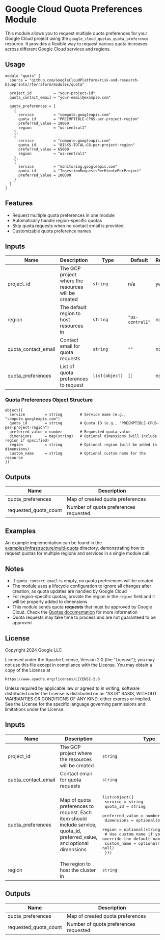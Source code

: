# Google Cloud Quota Preferences Module

This module allows you to request multiple quota preferences for your Google Cloud project using the `google_cloud_quotas_quota_preference` resource. It provides a flexible way to request various quota increases across different Google Cloud services and regions.

## Usage

```hcl
module "quota" {
  source = "github.com/GoogleCloudPlatform/risk-and-research-blueprints//terraform/modules/quota"

  project_id          = "your-project-id"
  quota_contact_email = "your-email@example.com"

  quota_preferences = [
    {
      service         = "compute.googleapis.com"
      quota_id        = "PREEMPTIBLE-CPUS-per-project-region"
      preferred_value = 10000
      region          = "us-central1"
    },
    {
      service         = "compute.googleapis.com"
      quota_id        = "DISKS-TOTAL-GB-per-project-region"
      preferred_value = 65000
      region          = "us-central1"
    },
    {
      service         = "monitoring.googleapis.com"
      quota_id        = "IngestionRequestsPerMinutePerProject"
      preferred_value = 100000
    }
  ]
}
```

## Features

- Request multiple quota preferences in one module
- Automatically handle region-specific quotas
- Skip quota requests when no contact email is provided
- Customizable quota preference names

## Inputs

| Name | Description | Type | Default | Required |
|------|-------------|------|---------|----------|
| project_id | The GCP project where the resources will be created | `string` | n/a | yes |
| region | The default region to host resources in | `string` | `"us-central1"` | no |
| quota_contact_email | Contact email for quota requests | `string` | `""` | no |
| quota_preferences | List of quota preferences to request | `list(object)` | `[]` | no |

### Quota Preferences Object Structure

```hcl
object({
  service         = string        # Service name (e.g., "compute.googleapis.com")
  quota_id        = string        # Quota ID (e.g., "PREEMPTIBLE-CPUS-per-project-region")
  preferred_value = number        # Requested quota value
  dimensions      = map(string)   # Optional dimensions (will include region if specified)
  region          = string        # Optional region (will be added to dimensions)
  custom_name     = string        # Optional custom name for the resource
})
```

## Outputs

| Name | Description |
|------|-------------|
| quota_preferences | Map of created quota preferences |
| requested_quota_count | Number of quota preferences requested |

## Examples

An example implementation can be found in the [examples/infrastructure/multi-quota](../../examples/infrastructure/multi-quota) directory, demonstrating how to request quotas for multiple regions and services in a single module call.

## Notes

- If `quota_contact_email` is empty, no quota preferences will be created
- The module uses a lifecycle configuration to ignore all changes after creation, as quota updates are handled by Google Cloud
- For region-specific quotas, provide the region in the `region` field and it will be properly added to dimensions
- This module sends quota **requests** that must be approved by Google Cloud. Check the [Quotas documentation](https://cloud.google.com/docs/quotas) for more information
- Quota requests may take time to process and are not guaranteed to be approved

## License

Copyright 2024 Google LLC

Licensed under the Apache License, Version 2.0 (the "License");
you may not use this file except in compliance with the License.
You may obtain a copy of the License at

    https://www.apache.org/licenses/LICENSE-2.0

Unless required by applicable law or agreed to in writing, software
distributed under the License is distributed on an "AS IS" BASIS,
WITHOUT WARRANTIES OR CONDITIONS OF ANY KIND, either express or implied.
See the License for the specific language governing permissions and
limitations under the License.

<!-- BEGINNING OF PRE-COMMIT-TERRAFORM DOCS HOOK -->
## Inputs

| Name | Description | Type | Default | Required |
|------|-------------|------|---------|:--------:|
| project\_id | The GCP project where the resources will be created | `string` | n/a | yes |
| quota\_contact\_email | Contact email for quota requests | `string` | `""` | no |
| quota\_preferences | Map of quota preferences to request. Each item should include service, quota\_id, preferred\_value, and optional dimensions | <pre>list(object({<br>    service         = string<br>    quota_id        = string<br>    preferred_value = number<br>    dimensions      = optional(map(string), {})<br>    region          = optional(string, null)<br>    # Use custom_name if you want to override the default name format<br>    custom_name = optional(string, null)<br>  }))</pre> | `[]` | no |
| region | The region to host the cluster in | `string` | `"us-central1"` | no |

## Outputs

| Name | Description |
|------|-------------|
| quota\_preferences | Map of created quota preferences |
| requested\_quota\_count | Number of quota preferences requested |

<!-- END OF PRE-COMMIT-TERRAFORM DOCS HOOK -->